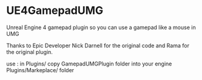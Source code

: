 # UE4GamepadUMG
Unreal Engine 4 gamepad plugin so you can use a gamepad like a mouse in UMG

Thanks to Epic Developer Nick Darnell for the original code and Rama for the original plugin.

use : 
in Plugins/
copy GamepadUMGPlugin folder into your engine Plugins/Markeplace/ folder
